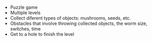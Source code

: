- Puzzle game
- Multiple levels
- Collect diferent types of objects: mushrooms, seeds, etc.
- Obstacles that involve throwing collected objects, the worm size, switches, time
- Get to a hole to finish the level
